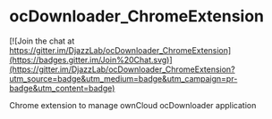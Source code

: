 # ocDownloader_ChromeExtension

[![Join the chat at https://gitter.im/DjazzLab/ocDownloader_ChromeExtension](https://badges.gitter.im/Join%20Chat.svg)](https://gitter.im/DjazzLab/ocDownloader_ChromeExtension?utm_source=badge&utm_medium=badge&utm_campaign=pr-badge&utm_content=badge)

Chrome extension to manage ownCloud ocDownloader application
